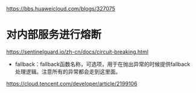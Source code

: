 
https://bbs.huaweicloud.com/blogs/327075


# 对内部服务进行熔断


https://sentinelguard.io/zh-cn/docs/circuit-breaking.html


* fallback：fallback函数名称，可选项，用于在抛出异常的时候提供fallback 处理逻辑。注意所有的异常都会走到这里面。







https://cloud.tencent.com/developer/article/2199106